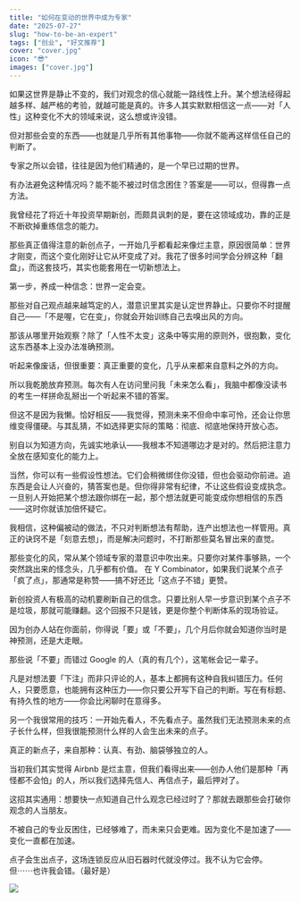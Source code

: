 ```yaml
---
title: "如何在变动的世界中成为专家"
date: "2025-07-27"
slug: "how-to-be-an-expert"
tags: ["创业", "好文推荐"]
cover: "cover.jpg"
icon: "😎"
images: ["cover.jpg"]
---
```

如果这世界是静止不变的，我们对观念的信心就能一路线性上升。某个想法经得起越多样、越严格的考验，就越可能是真的。许多人其实默默相信这一点——对「人性」这种变化不大的领域来说，这么想或许没错。



但对那些会变的东西——也就是几乎所有其他事物——你就不能再这样信任自己的判断了。



专家之所以会错，往往是因为他们精通的，是一个早已过期的世界。



有办法避免这种情况吗？能不能不被过时信念困住？答案是——可以，但得靠一点方法。



我曾经花了将近十年投资早期新创，而颇具讽刺的是，要在这领域成功，靠的正是不断砍掉重练信念的能力。



那些真正值得注意的新创点子，一开始几乎都看起来像烂主意，原因很简单：世界才刚变，而这个变化刚好让它从坏变成了对。我花了很多时间学会分辨这种「翻盘」，而这套技巧，其实也能套用在一切新想法上。



第一步，养成一种信念：世界一定会变。



那些对自己观点越来越笃定的人，潜意识里其实是认定世界静止。只要你不时提醒自己——「不是喔，它在变」，你就会开始训练自己去嗅出风的方向。



那该从哪里开始观察？除了「人性不太变」这条中等实用的原则外，很抱歉，变化这东西基本上没办法准确预测。



听起来像废话，但很重要：真正重要的变化，几乎从来都来自意料之外的方向。



所以我乾脆放弃预测。每次有人在访问里问我「未来怎么看」，我脑中都像没读书的考生一样拼命乱掰出一个听起来不错的答案。



但这不是因为我懒。恰好相反——我觉得，预测未来不但命中率可怜，还会让你思维变得僵硬。与其乱猜，不如选择更实际的策略：彻底、彻底地保持开放心态。



别自以为知道方向，先诚实地承认——我根本不知道哪边才是对的。然后把注意力全放在感知变化的能力上。



当然，你可以有一些假设性想法。它们会稍微绑住你没错，但也会驱动你前进。追东西是会让人兴奋的，猜答案也是。但你得非常有纪律，不让这些假设变成执念。
一旦别人开始把某个想法跟你绑在一起，那个想法就更可能变成你想相信的东西——这时你就该加倍怀疑它。



我相信，这种偏被动的做法，不只对判断想法有帮助，连产出想法也一样管用。真正的诀窍不是「刻意去想」，而是解决问题时，不打断那些莫名冒出来的直觉。



那些变化的风，常从某个领域专家的潜意识中吹出来。只要你对某件事够熟，一个突然跳出来的怪念头，几乎都有价值。
在 Y Combinator，如果我们说某个点子「疯了点」，那通常是称赞——搞不好还比「这点子不错」更赞。



新创投资人有极高的动机要刷新自己的信念。只要比别人早一步意识到某个点子不是垃圾，那就可能赚翻。这个回报不只是钱，更是你整个判断体系的现场验证。



因为创办人站在你面前，你得说「要」或「不要」，几个月后你就会知道你当时是神预测，还是大走眼。



那些说「不要」而错过 Google 的人（真的有几个），这笔帐会记一辈子。



凡是对想法要「下注」而非只评论的人，基本上都拥有这种自我纠错压力。任何人，只要愿意，也能拥有这种压力——你只要公开写下自己的判断。写在有标题、有持久性的地方——你会比闲聊时在意得多。



另一个我很常用的技巧：一开始先看人，不先看点子。虽然我们无法预测未来的点子长什么样，但我很能预测什么样的人会生出未来的点子。



真正的新点子，来自那种：认真、有劲、脑袋够独立的人。



当初我们其实觉得 Airbnb 是烂主意，但我们看得出来——创办人他们是那种「再怪都不会怕」的人，所以我们选择先信人、再信点子，最后押对了。



这招其实通用：想要快一点知道自己什么观念已经过时了？那就去跟那些会打破你观念的人当朋友。



不被自己的专业反困住，已经够难了，而未来只会更难。因为变化不是加速了——变化一直都在加速。



点子会生出点子，这场连锁反应从旧石器时代就没停过。我不认为它会停。
但⋯⋯也许我会错。（最好是）




![](https://prod-files-secure.s3.us-west-2.amazonaws.com/112d0858-5090-4d34-a606-b75eb8d65fd2/46476355-9cf3-4e99-9b7a-3531bc426380/1000202064.png?X-Amz-Algorithm=AWS4-HMAC-SHA256&X-Amz-Content-Sha256=UNSIGNED-PAYLOAD&X-Amz-Credential=ASIAZI2LB466R3QOATBG%2F20250911%2Fus-west-2%2Fs3%2Faws4_request&X-Amz-Date=20250911T191016Z&X-Amz-Expires=3600&X-Amz-Security-Token=IQoJb3JpZ2luX2VjEKP%2F%2F%2F%2F%2F%2F%2F%2F%2F%2FwEaCXVzLXdlc3QtMiJIMEYCIQC7EhaIp51yxAjryhcngIA4h5K1UIV0WlFd0yhTfJ9sOQIhAKGnGZmmJfgYEaNFgY1MhlmT7ttm8x9chg3RWE%2BqLg7EKv8DCBwQABoMNjM3NDIzMTgzODA1IgxUBS1NsPvPkE0pdRIq3AN%2FN%2FF9zCSaBJ1kiqLzv8jzYlKohi0GO7T4WRGRD70I9Ilf020mnaAcG8OvXoBmnEGkOCbTz1SgdLZ%2BOJWllTGGxXtOh3KoVmhkud4ctnXDw7WscuQLOeSeK99x73RQbHPvUgm4OMF8Pqt%2BEIxouzhmN8bzOZoHL%2F74IG3thRNGHMSNny51pe1RWwGhkMtAXJL6oeeZLQkgBaJFT6q8W%2FZCw%2FUZA2imNWzKiM7eZgFYOfRe50yhaufYmMUA%2BXE3YRr1GYUaBw%2BYit6G4Gx45PXANQkkHyvvtWA2erPTndIDZHqeCPrwsi0M3mqsyrW%2Bi4e9buhP5L73J5ZG5LOh4nKAo%2BBQR%2B%2F4kVwY%2FgP1GxjO7WpcuRYcyry42iDnpdSFPGLgHwRYZ53U2ylaTsYUJnz9iUyVrkp5DtIIi%2FoxwECpyHlJjv85O4APFL4ugTA9oaD96BbRC3P8JHSVcygZoPVfcEKRy6RJphlfZZ9F%2B1LTqhViZWWdoxoqB3H0ID64mka1rb9%2FGui1ToLErnB5bP%2FfXcnkRP%2FMO4ePBUg4joJM6EZXYRQgK82yhRAt3yWZkBgvIxHEnuB1jQj4odTCv%2BmLjN8B6pKIXA5D23pzjvT%2Bzj%2FfhNM9z1kkNMgD7DCurIzGBjqkAYz2MxzDIrkH9ZP20jFFjTDGEPBPa5CIqV5rKAsiKHNTc3tWle2xMtEqdXaQWJeFbPB3Qp7eaLqB20hP%2FkNBAFUGXM%2FZlolFTTX%2BYZ7bs34dtDmaco5z8l7zIvW8zKJLTDxU9dB7YEvNdWMcuGPeK4ldA%2FajurHLlvTzUL3ImMAQ4wSdkfNKxGvz3Q099VS1eNFLFUJlzHdWOHT1rXY9kieI7Jzm&X-Amz-Signature=59fab8552372b9ccabfe5971f7d84c569b6b8d505e37c63399fb98143e4cace6&X-Amz-SignedHeaders=host&x-amz-checksum-mode=ENABLED&x-id=GetObject)

